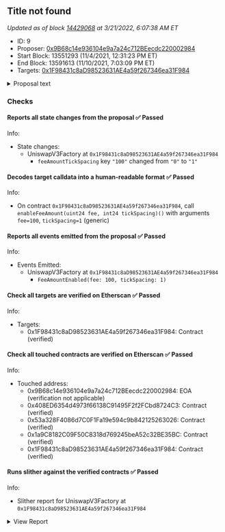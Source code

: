 ## Title not found

_Updated as of block [14429068](https://etherscan.io/block/14429068) at 3/21/2022, 6:07:38 AM ET_

- ID: 9
- Proposer: [0x9B68c14e936104e9a7a24c712BEecdc220002984](https://etherscan.io/address/0x9B68c14e936104e9a7a24c712BEecdc220002984)
- Start Block: 13551293 (11/4/2021, 12:31:23 PM ET)
- End Block: 13591613 (11/10/2021, 7:03:09 PM ET)
- Targets: [0x1F98431c8aD98523631AE4a59f267346ea31F984](https://etherscan.io/address/0x1F98431c8aD98523631AE4a59f267346ea31F984#code)

<details>
  <summary>Proposal text</summary>

> # Add 1 Basis Point Fee Tier  ## TLDR: Uniswap should add a 1bps fee tier with 1 tick spacing. This change is straightforward from a technical perspective and would help Uniswap compete in stablecoin <> stablecoin pairs, where the majority of the market share is taken by Curve and DODO.  ## Background on pool fees Uniswap v3 allows for the creation of new pools via calls to the [factory contract](https://etherscan.io/address/0x1F98431c8aD98523631AE4a59f267346ea31F984). In order to keep liquidity for pairs consolidated, only a few fee options are allowed–currently, 5, 30, and 100 basis points are supported (10, 60, 200 tick spacing).  Governance should add a 1 basis point fee option for the following reasons: * Curve’s stablecoin markets have 3-4 bps fees. * Dodo’s stablecoin markets have a 1 bps fee. * FTX’s fees for retail are 2/7bps fees and for whales 0/4bps.  However, we recognize there are some potential counterarguments to adding this fee tier: * Adding too many fee tiers can fragment liquidity. * Liquidity providers may earn less in fees.  ### We discuss each of these points in greater detail below This will allow for the creation of much more competitive stablecoin<>stablecoin pools.  Offering low slippage on stablecoin<>stablecoin pairs in AMMs is generally easier than other pairs due to their relatively low price volatility.  As such, the determining factor in driving volume is trading fees. Pouring more capital into a 5 bps fee pool won’t necessarily make Uniswap v3’s pricing more attractive, as lower cost pools exist such as [Curve’s 3pool](https://curve.fi/3pool) (3 bps fees) and [DODO’s USDC-USDT](https://app.dodoex.io/liquidity?network=mainnet) pool (1 bps fees). Indeed, [most USDC-USDT volume from 1inch is routed to DODO](https://dune.xyz/queries/135498). Very little of it is routed to Uniswap v3.  [In the DEX market as a whole](https://dune.xyz/queries/150801) (not just 1inch), DODO and Curve still take the majority of the market share (60-70%) in USDC-USDT trading. Uniswap v3’s concentrated liquidity helped increase market share, but lower fees can help it grab more.  The data tells a similar story for DAI-USDC (see [1inch exported volume](https://dune.xyz/queries/152001) and [overall market share](https://dune.xyz/queries/151999)), though in the case of DAI-USDC, DODO is less active. While the case is compelling just from competition in the DEX space, Uniswap also competes with centralized exchanges.  Many centralized exchanges offer lower than 5 basis point taker fees for high volume traders ([Binance](https://www.binance.com/en/fee/schedule) offers < 5 basis point fees above 40K BTC in 30-day volume, [FTX](https://help.ftx.com/hc/en-us/articles/360024479432-Fees) above $25M in 30-day volume, etc.). Lower fees could increase the DEX volume pie by comparing favorably to spot markets on centralized exchanges and drawing volume from large players. ### The change is a very light touch. The change requires just one function call–[`enableFeeAmount(100)`](https://github.com/Uniswap/v3-core/blob/b2c5555d696428c40c4b236069b3528b2317f3c1/contracts/interfaces/IUniswapV3Factory.sol#L77)–on the factory contract. Governance controls this contract, so a simple proposal could make this change.  The enableFeeAmount function takes as parameters  1. Fee: the fee amount denominated in 100ths of a basis point. 2. `tickSpacing`: the granularity one may specify a liquidity range (see the Uniswap v3 Core [whitepaper](https://uniswap.org/whitepaper-v3.pdf) for more details)  To add a 1 basis point fee option, fee would be 100.  `tickSpacing` requires some consideration. On the one hand, too high of a value restricts LPs’ ability to set granular prices, since initializable price ticks would be roughly [`tickSpacing`] basis points apart. On the other hand, too low of a value could entail liquidity being too low in each tick, meaning that larger orders may need to cross multiple ticks to fill, entailing extra gas cost for each additional tick.  We suggest that a value of 1 for `tickSpacing` would be reasonable for 1 basis point fee pools, allowing LPs to set prices with precision in positions that span ~1 basis point between initializable ticks.  For a stablecoin market like USDC-USDT, we expect most of the liquidity to reside in 6 ticks. Orders <$1m will like only require 1 tick and larger orders may require a second or third tick. For each tick used it adds about 15k-20k gas costs.  ### Too many fee tiers can fragment liquidity  The downside of adding too many fee tier possibilities is that liquidity is then fragmented across pools. However, we believe that LPs will naturally settle over time into the fee tier that is most appropriate for the volatility of the pair.  Pairs with particularly low volatility, like stablecoin<>stablecoin pairs, will likely have a liquidity migration to the 1 bps tier, as the required return to capital should be low in equilibrium given the low risk of impermanent loss.  ### LPs may earn less in fees  Assuming overall volume stays stable (although it’s worth mentioning more competitive fees should grow the pie), total fees paid will go down (volume would have to 5X for fees paid to LPs to stay the same).  However, LPs are not the only constituency to take into consideration–takers will be paying lower fees in aggregate. Growing Uniswap’s market share and being the best place to trade across many pairs is important. These pools could become more enticing to large traders looking to swap stablecoins, for instance.  ## Concluding Thoughts  We believe this simple change could boost Uniswap’s competitiveness in low volatility pairs, and the change presents minimal risk for Uniswap.
</details>

### Checks
#### Reports all state changes from the proposal ✅ Passed
  




Info:
- State changes:
    - UniswapV3Factory at `0x1F98431c8aD98523631AE4a59f267346ea31F984`
        - `feeAmountTickSpacing` key `"100"` changed from `"0"` to `"1"`

#### Decodes target calldata into a human-readable format ✅ Passed
  




Info:
- On contract `0x1F98431c8aD98523631AE4a59f267346ea31F984`, call `enableFeeAmount(uint24 fee, int24 tickSpacing)()` with arguments `fee=100`, `tickSpacing=1` (generic)

#### Reports all events emitted from the proposal ✅ Passed
  




Info:
- Events Emitted:
    - UniswapV3Factory at `0x1F98431c8aD98523631AE4a59f267346ea31F984`
        - `FeeAmountEnabled(fee: 100, tickSpacing: 1)`

#### Check all targets are verified on Etherscan ✅ Passed
  




Info:
- Targets:
    - 0x1F98431c8aD98523631AE4a59f267346ea31F984: Contract (verified)

#### Check all touched contracts are verified on Etherscan ✅ Passed
  




Info:
- Touched address:
    - 0x9B68c14e936104e9a7a24c712BEecdc220002984: EOA (verification not applicable)
    - 0x408ED6354d4973f66138C91495F2f2FCbd8724C3: Contract (verified)
    - 0x53a328F4086d7C0F1Fa19e594c9b842125263026: Contract (verified)
    - 0x1a9C8182C09F50C8318d769245beA52c32BE35BC: Contract (verified)
    - 0x1F98431c8aD98523631AE4a59f267346ea31F984: Contract (verified)

#### Runs slither against the verified contracts ✅ Passed
  




Info:
- Slither report for UniswapV3Factory at `0x1F98431c8aD98523631AE4a59f267346ea31F984`

<details>
<summary>View Report</summary>

```
Compilation warnings/errors on ./UniswapV3Factory.sol:
[91mError: Source "./interfaces/IUniswapV3Factory.sol" not found: File not found.[0m
 --> ./UniswapV3Factory.sol:4:1:
  |
4 | import './interfaces/IUniswapV3Factory.sol';
  | ^^^^^^^^^^^^^^^^^^^^^^^^^^^^^^^^^^^^^^^^^^^^

[91mError: Source "./interfaces/IUniswapV3Pool.sol" not found: File not found.[0m
 --> ./UniswapV3Pool.sol:4:1:
  |
4 | import './interfaces/IUniswapV3Pool.sol';
  | ^^^^^^^^^^^^^^^^^^^^^^^^^^^^^^^^^^^^^^^^^

[91mError: Source "./libraries/LowGasSafeMath.sol" not found: File not found.[0m
 --> ./UniswapV3Pool.sol:8:1:
  |
8 | import './libraries/LowGasSafeMath.sol';
  | ^^^^^^^^^^^^^^^^^^^^^^^^^^^^^^^^^^^^^^^^

[91mError: Source "./libraries/SafeCast.sol" not found: File not found.[0m
 --> ./UniswapV3Pool.sol:9:1:
  |
9 | import './libraries/SafeCast.sol';
  | ^^^^^^^^^^^^^^^^^^^^^^^^^^^^^^^^^^

[91mError: Source "./libraries/Tick.sol" not found: File not found.[0m
  --> ./UniswapV3Pool.sol:10:1:
   |
10 | import './libraries/Tick.sol';
   | ^^^^^^^^^^^^^^^^^^^^^^^^^^^^^^

[91mError: Source "./libraries/TickBitmap.sol" not found: File not found.[0m
  --> ./UniswapV3Pool.sol:11:1:
   |
11 | import './libraries/TickBitmap.sol';
   | ^^^^^^^^^^^^^^^^^^^^^^^^^^^^^^^^^^^^

[91mError: Source "./libraries/Position.sol" not found: File not found.[0m
  --> ./UniswapV3Pool.sol:12:1:
   |
12 | import './libraries/Position.sol';
   | ^^^^^^^^^^^^^^^^^^^^^^^^^^^^^^^^^^

[91mError: Source "./libraries/Oracle.sol" not found: File not found.[0m
  --> ./UniswapV3Pool.sol:13:1:
   |
13 | import './libraries/Oracle.sol';
   | ^^^^^^^^^^^^^^^^^^^^^^^^^^^^^^^^

[91mError: Source "./libraries/FullMath.sol" not found: File not found.[0m
  --> ./UniswapV3Pool.sol:15:1:
   |
15 | import './libraries/FullMath.sol';
   | ^^^^^^^^^^^^^^^^^^^^^^^^^^^^^^^^^^

[91mError: Source "./libraries/FixedPoint128.sol" not found: File not found.[0m
  --> ./UniswapV3Pool.sol:16:1:
   |
16 | import './libraries/FixedPoint128.sol';
   | ^^^^^^^^^^^^^^^^^^^^^^^^^^^^^^^^^^^^^^^

[91mError: Source "./libraries/TransferHelper.sol" not found: File not found.[0m
  --> ./UniswapV3Pool.sol:17:1:
   |
17 | import './libraries/TransferHelper.sol';
   | ^^^^^^^^^^^^^^^^^^^^^^^^^^^^^^^^^^^^^^^^

[91mError: Source "./libraries/TickMath.sol" not found: File not found.[0m
  --> ./UniswapV3Pool.sol:18:1:
   |
18 | import './libraries/TickMath.sol';
   | ^^^^^^^^^^^^^^^^^^^^^^^^^^^^^^^^^^

[91mError: Source "./libraries/LiquidityMath.sol" not found: File not found.[0m
  --> ./UniswapV3Pool.sol:19:1:
   |
19 | import './libraries/LiquidityMath.sol';
   | ^^^^^^^^^^^^^^^^^^^^^^^^^^^^^^^^^^^^^^^

[91mError: Source "./libraries/SqrtPriceMath.sol" not found: File not found.[0m
  --> ./UniswapV3Pool.sol:20:1:
   |
20 | import './libraries/SqrtPriceMath.sol';
   | ^^^^^^^^^^^^^^^^^^^^^^^^^^^^^^^^^^^^^^^

[91mError: Source "./libraries/SwapMath.sol" not found: File not found.[0m
  --> ./UniswapV3Pool.sol:21:1:
   |
21 | import './libraries/SwapMath.sol';
   | ^^^^^^^^^^^^^^^^^^^^^^^^^^^^^^^^^^

[91mError: Source "./interfaces/IUniswapV3PoolDeployer.sol" not found: File not found.[0m
  --> ./UniswapV3Pool.sol:23:1:
   |
23 | import './interfaces/IUniswapV3PoolDeployer.sol';
   | ^^^^^^^^^^^^^^^^^^^^^^^^^^^^^^^^^^^^^^^^^^^^^^^^^

[91mError: Source "./interfaces/IUniswapV3Factory.sol" not found: File not found.[0m
  --> ./UniswapV3Pool.sol:24:1:
   |
24 | import './interfaces/IUniswapV3Factory.sol';
   | ^^^^^^^^^^^^^^^^^^^^^^^^^^^^^^^^^^^^^^^^^^^^

[91mError: Source "./interfaces/IERC20Minimal.sol" not found: File not found.[0m
  --> ./UniswapV3Pool.sol:25:1:
   |
25 | import './interfaces/IERC20Minimal.sol';
   | ^^^^^^^^^^^^^^^^^^^^^^^^^^^^^^^^^^^^^^^^

[91mError: Source "./interfaces/callback/IUniswapV3MintCallback.sol" not found: File not found.[0m
  --> ./UniswapV3Pool.sol:26:1:
   |
26 | import './interfaces/callback/IUniswapV3MintCallback.sol';
   | ^^^^^^^^^^^^^^^^^^^^^^^^^^^^^^^^^^^^^^^^^^^^^^^^^^^^^^^^^^

[91mError: Source "./interfaces/callback/IUniswapV3SwapCallback.sol" not found: File not found.[0m
  --> ./UniswapV3Pool.sol:27:1:
   |
27 | import './interfaces/callback/IUniswapV3SwapCallback.sol';
   | ^^^^^^^^^^^^^^^^^^^^^^^^^^^^^^^^^^^^^^^^^^^^^^^^^^^^^^^^^^

[91mError: Source "./interfaces/callback/IUniswapV3FlashCallback.sol" not found: File not found.[0m
  --> ./UniswapV3Pool.sol:28:1:
   |
28 | import './interfaces/callback/IUniswapV3FlashCallback.sol';
   | ^^^^^^^^^^^^^^^^^^^^^^^^^^^^^^^^^^^^^^^^^^^^^^^^^^^^^^^^^^^

[91mError: Source "./interfaces/IUniswapV3PoolDeployer.sol" not found: File not found.[0m
 --> ./UniswapV3PoolDeployer.sol:4:1:
  |
4 | import './interfaces/IUniswapV3PoolDeployer.sol';
  | ^^^^^^^^^^^^^^^^^^^^^^^^^^^^^^^^^^^^^^^^^^^^^^^^^


Traceback (most recent call last):
  File "/opt/hostedtoolcache/Python/3.10.2/x64/lib/python3.10/site-packages/crytic_compile/platform/solc.py", line 529, in _run_solc
    ret: Dict = json.loads(stdout)
  File "/opt/hostedtoolcache/Python/3.10.2/x64/lib/python3.10/json/__init__.py", line 346, in loads
    return _default_decoder.decode(s)
  File "/opt/hostedtoolcache/Python/3.10.2/x64/lib/python3.10/json/decoder.py", line 337, in decode
    obj, end = self.raw_decode(s, idx=_w(s, 0).end())
  File "/opt/hostedtoolcache/Python/3.10.2/x64/lib/python3.10/json/decoder.py", line 355, in raw_decode
    raise JSONDecodeError("Expecting value", s, err.value) from None
json.decoder.JSONDecodeError: Expecting value: line 1 column 1 (char 0)

During handling of the above exception, another exception occurred:

Traceback (most recent call last):
  File "/opt/hostedtoolcache/Python/3.10.2/x64/lib/python3.10/site-packages/slither/__main__.py", line 743, in main_impl
    ) = process_all(filename, args, detector_classes, printer_classes)
  File "/opt/hostedtoolcache/Python/3.10.2/x64/lib/python3.10/site-packages/slither/__main__.py", line 73, in process_all
    compilations = compile_all(target, **vars(args))
  File "/opt/hostedtoolcache/Python/3.10.2/x64/lib/python3.10/site-packages/crytic_compile/crytic_compile.py", line 658, in compile_all
    compilations.append(CryticCompile(filename, **kwargs))
  File "/opt/hostedtoolcache/Python/3.10.2/x64/lib/python3.10/site-packages/crytic_compile/crytic_compile.py", line 117, in __init__
    self._compile(**kwargs)
  File "/opt/hostedtoolcache/Python/3.10.2/x64/lib/python3.10/site-packages/crytic_compile/crytic_compile.py", line 548, in _compile
    self._platform.compile(self, **kwargs)
  File "/opt/hostedtoolcache/Python/3.10.2/x64/lib/python3.10/site-packages/crytic_compile/platform/solc.py", line 153, in compile
    targets_json = _get_targets_json(compilation_unit, self._target, **kwargs)
  File "/opt/hostedtoolcache/Python/3.10.2/x64/lib/python3.10/site-packages/crytic_compile/platform/solc.py", line 275, in _get_targets_json
    return _run_solc(
  File "/opt/hostedtoolcache/Python/3.10.2/x64/lib/python3.10/site-packages/crytic_compile/platform/solc.py", line 533, in _run_solc
    raise InvalidCompilation(f"Invalid solc compilation {stderr}")
crytic_compile.platform.exceptions.InvalidCompilation: Invalid solc compilation Error: Source "./interfaces/IUniswapV3Factory.sol" not found: File not found.
 --> ./UniswapV3Factory.sol:4:1:
  |
4 | import './interfaces/IUniswapV3Factory.sol';
  | ^^^^^^^^^^^^^^^^^^^^^^^^^^^^^^^^^^^^^^^^^^^^

Error: Source "./interfaces/IUniswapV3Pool.sol" not found: File not found.
 --> ./UniswapV3Pool.sol:4:1:
  |
4 | import './interfaces/IUniswapV3Pool.sol';
  | ^^^^^^^^^^^^^^^^^^^^^^^^^^^^^^^^^^^^^^^^^

Error: Source "./libraries/LowGasSafeMath.sol" not found: File not found.
 --> ./UniswapV3Pool.sol:8:1:
  |
8 | import './libraries/LowGasSafeMath.sol';
  | ^^^^^^^^^^^^^^^^^^^^^^^^^^^^^^^^^^^^^^^^

Error: Source "./libraries/SafeCast.sol" not found: File not found.
 --> ./UniswapV3Pool.sol:9:1:
  |
9 | import './libraries/SafeCast.sol';
  | ^^^^^^^^^^^^^^^^^^^^^^^^^^^^^^^^^^

Error: Source "./libraries/Tick.sol" not found: File not found.
  --> ./UniswapV3Pool.sol:10:1:
   |
10 | import './libraries/Tick.sol';
   | ^^^^^^^^^^^^^^^^^^^^^^^^^^^^^^

Error: Source "./libraries/TickBitmap.sol" not found: File not found.
  --> ./UniswapV3Pool.sol:11:1:
   |
11 | import './libraries/TickBitmap.sol';
   | ^^^^^^^^^^^^^^^^^^^^^^^^^^^^^^^^^^^^

Error: Source "./libraries/Position.sol" not found: File not found.
  --> ./UniswapV3Pool.sol:12:1:
   |
12 | import './libraries/Position.sol';
   | ^^^^^^^^^^^^^^^^^^^^^^^^^^^^^^^^^^

Error: Source "./libraries/Oracle.sol" not found: File not found.
  --> ./UniswapV3Pool.sol:13:1:
   |
13 | import './libraries/Oracle.sol';
   | ^^^^^^^^^^^^^^^^^^^^^^^^^^^^^^^^

Error: Source "./libraries/FullMath.sol" not found: File not found.
  --> ./UniswapV3Pool.sol:15:1:
   |
15 | import './libraries/FullMath.sol';
   | ^^^^^^^^^^^^^^^^^^^^^^^^^^^^^^^^^^

Error: Source "./libraries/FixedPoint128.sol" not found: File not found.
  --> ./UniswapV3Pool.sol:16:1:
   |
16 | import './libraries/FixedPoint128.sol';
   | ^^^^^^^^^^^^^^^^^^^^^^^^^^^^^^^^^^^^^^^

Error: Source "./libraries/TransferHelper.sol" not found: File not found.
  --> ./UniswapV3Pool.sol:17:1:
   |
17 | import './libraries/TransferHelper.sol';
   | ^^^^^^^^^^^^^^^^^^^^^^^^^^^^^^^^^^^^^^^^

Error: Source "./libraries/TickMath.sol" not found: File not found.
  --> ./UniswapV3Pool.sol:18:1:
   |
18 | import './libraries/TickMath.sol';
   | ^^^^^^^^^^^^^^^^^^^^^^^^^^^^^^^^^^

Error: Source "./libraries/LiquidityMath.sol" not found: File not found.
  --> ./UniswapV3Pool.sol:19:1:
   |
19 | import './libraries/LiquidityMath.sol';
   | ^^^^^^^^^^^^^^^^^^^^^^^^^^^^^^^^^^^^^^^

Error: Source "./libraries/SqrtPriceMath.sol" not found: File not found.
  --> ./UniswapV3Pool.sol:20:1:
   |
20 | import './libraries/SqrtPriceMath.sol';
   | ^^^^^^^^^^^^^^^^^^^^^^^^^^^^^^^^^^^^^^^

Error: Source "./libraries/SwapMath.sol" not found: File not found.
  --> ./UniswapV3Pool.sol:21:1:
   |
21 | import './libraries/SwapMath.sol';
   | ^^^^^^^^^^^^^^^^^^^^^^^^^^^^^^^^^^

Error: Source "./interfaces/IUniswapV3PoolDeployer.sol" not found: File not found.
  --> ./UniswapV3Pool.sol:23:1:
   |
23 | import './interfaces/IUniswapV3PoolDeployer.sol';
   | ^^^^^^^^^^^^^^^^^^^^^^^^^^^^^^^^^^^^^^^^^^^^^^^^^

Error: Source "./interfaces/IUniswapV3Factory.sol" not found: File not found.
  --> ./UniswapV3Pool.sol:24:1:
   |
24 | import './interfaces/IUniswapV3Factory.sol';
   | ^^^^^^^^^^^^^^^^^^^^^^^^^^^^^^^^^^^^^^^^^^^^

Error: Source "./interfaces/IERC20Minimal.sol" not found: File not found.
  --> ./UniswapV3Pool.sol:25:1:
   |
25 | import './interfaces/IERC20Minimal.sol';
   | ^^^^^^^^^^^^^^^^^^^^^^^^^^^^^^^^^^^^^^^^

Error: Source "./interfaces/callback/IUniswapV3MintCallback.sol" not found: File not found.
  --> ./UniswapV3Pool.sol:26:1:
   |
26 | import './interfaces/callback/IUniswapV3MintCallback.sol';
   | ^^^^^^^^^^^^^^^^^^^^^^^^^^^^^^^^^^^^^^^^^^^^^^^^^^^^^^^^^^

Error: Source "./interfaces/callback/IUniswapV3SwapCallback.sol" not found: File not found.
  --> ./UniswapV3Pool.sol:27:1:
   |
27 | import './interfaces/callback/IUniswapV3SwapCallback.sol';
   | ^^^^^^^^^^^^^^^^^^^^^^^^^^^^^^^^^^^^^^^^^^^^^^^^^^^^^^^^^^

Error: Source "./interfaces/callback/IUniswapV3FlashCallback.sol" not found: File not found.
  --> ./UniswapV3Pool.sol:28:1:
   |
28 | import './interfaces/callback/IUniswapV3FlashCallback.sol';
   | ^^^^^^^^^^^^^^^^^^^^^^^^^^^^^^^^^^^^^^^^^^^^^^^^^^^^^^^^^^^

Error: Source "./interfaces/IUniswapV3PoolDeployer.sol" not found: File not found.
 --> ./UniswapV3PoolDeployer.sol:4:1:
  |
4 | import './interfaces/IUniswapV3PoolDeployer.sol';
  | ^^^^^^^^^^^^^^^^^^^^^^^^^^^^^^^^^^^^^^^^^^^^^^^^^


None
Error in .
Traceback (most recent call last):
  File "/opt/hostedtoolcache/Python/3.10.2/x64/lib/python3.10/site-packages/crytic_compile/platform/solc.py", line 529, in _run_solc
    ret: Dict = json.loads(stdout)
  File "/opt/hostedtoolcache/Python/3.10.2/x64/lib/python3.10/json/__init__.py", line 346, in loads
    return _default_decoder.decode(s)
  File "/opt/hostedtoolcache/Python/3.10.2/x64/lib/python3.10/json/decoder.py", line 337, in decode
    obj, end = self.raw_decode(s, idx=_w(s, 0).end())
  File "/opt/hostedtoolcache/Python/3.10.2/x64/lib/python3.10/json/decoder.py", line 355, in raw_decode
    raise JSONDecodeError("Expecting value", s, err.value) from None
json.decoder.JSONDecodeError: Expecting value: line 1 column 1 (char 0)

During handling of the above exception, another exception occurred:

Traceback (most recent call last):
  File "/opt/hostedtoolcache/Python/3.10.2/x64/lib/python3.10/site-packages/slither/__main__.py", line 743, in main_impl
    ) = process_all(filename, args, detector_classes, printer_classes)
  File "/opt/hostedtoolcache/Python/3.10.2/x64/lib/python3.10/site-packages/slither/__main__.py", line 73, in process_all
    compilations = compile_all(target, **vars(args))
  File "/opt/hostedtoolcache/Python/3.10.2/x64/lib/python3.10/site-packages/crytic_compile/crytic_compile.py", line 658, in compile_all
    compilations.append(CryticCompile(filename, **kwargs))
  File "/opt/hostedtoolcache/Python/3.10.2/x64/lib/python3.10/site-packages/crytic_compile/crytic_compile.py", line 117, in __init__
    self._compile(**kwargs)
  File "/opt/hostedtoolcache/Python/3.10.2/x64/lib/python3.10/site-packages/crytic_compile/crytic_compile.py", line 548, in _compile
    self._platform.compile(self, **kwargs)
  File "/opt/hostedtoolcache/Python/3.10.2/x64/lib/python3.10/site-packages/crytic_compile/platform/solc.py", line 153, in compile
    targets_json = _get_targets_json(compilation_unit, self._target, **kwargs)
  File "/opt/hostedtoolcache/Python/3.10.2/x64/lib/python3.10/site-packages/crytic_compile/platform/solc.py", line 275, in _get_targets_json
    return _run_solc(
  File "/opt/hostedtoolcache/Python/3.10.2/x64/lib/python3.10/site-packages/crytic_compile/platform/solc.py", line 533, in _run_solc
    raise InvalidCompilation(f"Invalid solc compilation {stderr}")
crytic_compile.platform.exceptions.InvalidCompilation: Invalid solc compilation Error: Source "./interfaces/IUniswapV3Factory.sol" not found: File not found.
 --> ./UniswapV3Factory.sol:4:1:
  |
4 | import './interfaces/IUniswapV3Factory.sol';
  | ^^^^^^^^^^^^^^^^^^^^^^^^^^^^^^^^^^^^^^^^^^^^

Error: Source "./interfaces/IUniswapV3Pool.sol" not found: File not found.
 --> ./UniswapV3Pool.sol:4:1:
  |
4 | import './interfaces/IUniswapV3Pool.sol';
  | ^^^^^^^^^^^^^^^^^^^^^^^^^^^^^^^^^^^^^^^^^

Error: Source "./libraries/LowGasSafeMath.sol" not found: File not found.
 --> ./UniswapV3Pool.sol:8:1:
  |
8 | import './libraries/LowGasSafeMath.sol';
  | ^^^^^^^^^^^^^^^^^^^^^^^^^^^^^^^^^^^^^^^^

Error: Source "./libraries/SafeCast.sol" not found: File not found.
 --> ./UniswapV3Pool.sol:9:1:
  |
9 | import './libraries/SafeCast.sol';
  | ^^^^^^^^^^^^^^^^^^^^^^^^^^^^^^^^^^

Error: Source "./libraries/Tick.sol" not found: File not found.
  --> ./UniswapV3Pool.sol:10:1:
   |
10 | import './libraries/Tick.sol';
   | ^^^^^^^^^^^^^^^^^^^^^^^^^^^^^^

Error: Source "./libraries/TickBitmap.sol" not found: File not found.
  --> ./UniswapV3Pool.sol:11:1:
   |
11 | import './libraries/TickBitmap.sol';
   | ^^^^^^^^^^^^^^^^^^^^^^^^^^^^^^^^^^^^

Error: Source "./libraries/Position.sol" not found: File not found.
  --> ./UniswapV3Pool.sol:12:1:
   |
12 | import './libraries/Position.sol';
   | ^^^^^^^^^^^^^^^^^^^^^^^^^^^^^^^^^^

Error: Source "./libraries/Oracle.sol" not found: File not found.
  --> ./UniswapV3Pool.sol:13:1:
   |
13 | import './libraries/Oracle.sol';
   | ^^^^^^^^^^^^^^^^^^^^^^^^^^^^^^^^

Error: Source "./libraries/FullMath.sol" not found: File not found.
  --> ./UniswapV3Pool.sol:15:1:
   |
15 | import './libraries/FullMath.sol';
   | ^^^^^^^^^^^^^^^^^^^^^^^^^^^^^^^^^^

Error: Source "./libraries/FixedPoint128.sol" not found: File not found.
  --> ./UniswapV3Pool.sol:16:1:
   |
16 | import './libraries/FixedPoint128.sol';
   | ^^^^^^^^^^^^^^^^^^^^^^^^^^^^^^^^^^^^^^^

Error: Source "./libraries/TransferHelper.sol" not found: File not found.
  --> ./UniswapV3Pool.sol:17:1:
   |
17 | import './libraries/TransferHelper.sol';
   | ^^^^^^^^^^^^^^^^^^^^^^^^^^^^^^^^^^^^^^^^

Error: Source "./libraries/TickMath.sol" not found: File not found.
  --> ./UniswapV3Pool.sol:18:1:
   |
18 | import './libraries/TickMath.sol';
   | ^^^^^^^^^^^^^^^^^^^^^^^^^^^^^^^^^^

Error: Source "./libraries/LiquidityMath.sol" not found: File not found.
  --> ./UniswapV3Pool.sol:19:1:
   |
19 | import './libraries/LiquidityMath.sol';
   | ^^^^^^^^^^^^^^^^^^^^^^^^^^^^^^^^^^^^^^^

Error: Source "./libraries/SqrtPriceMath.sol" not found: File not found.
  --> ./UniswapV3Pool.sol:20:1:
   |
20 | import './libraries/SqrtPriceMath.sol';
   | ^^^^^^^^^^^^^^^^^^^^^^^^^^^^^^^^^^^^^^^

Error: Source "./libraries/SwapMath.sol" not found: File not found.
  --> ./UniswapV3Pool.sol:21:1:
   |
21 | import './libraries/SwapMath.sol';
   | ^^^^^^^^^^^^^^^^^^^^^^^^^^^^^^^^^^

Error: Source "./interfaces/IUniswapV3PoolDeployer.sol" not found: File not found.
  --> ./UniswapV3Pool.sol:23:1:
   |
23 | import './interfaces/IUniswapV3PoolDeployer.sol';
   | ^^^^^^^^^^^^^^^^^^^^^^^^^^^^^^^^^^^^^^^^^^^^^^^^^

Error: Source "./interfaces/IUniswapV3Factory.sol" not found: File not found.
  --> ./UniswapV3Pool.sol:24:1:
   |
24 | import './interfaces/IUniswapV3Factory.sol';
   | ^^^^^^^^^^^^^^^^^^^^^^^^^^^^^^^^^^^^^^^^^^^^

Error: Source "./interfaces/IERC20Minimal.sol" not found: File not found.
  --> ./UniswapV3Pool.sol:25:1:
   |
25 | import './interfaces/IERC20Minimal.sol';
   | ^^^^^^^^^^^^^^^^^^^^^^^^^^^^^^^^^^^^^^^^

Error: Source "./interfaces/callback/IUniswapV3MintCallback.sol" not found: File not found.
  --> ./UniswapV3Pool.sol:26:1:
   |
26 | import './interfaces/callback/IUniswapV3MintCallback.sol';
   | ^^^^^^^^^^^^^^^^^^^^^^^^^^^^^^^^^^^^^^^^^^^^^^^^^^^^^^^^^^

Error: Source "./interfaces/callback/IUniswapV3SwapCallback.sol" not found: File not found.
  --> ./UniswapV3Pool.sol:27:1:
   |
27 | import './interfaces/callback/IUniswapV3SwapCallback.sol';
   | ^^^^^^^^^^^^^^^^^^^^^^^^^^^^^^^^^^^^^^^^^^^^^^^^^^^^^^^^^^

Error: Source "./interfaces/callback/IUniswapV3FlashCallback.sol" not found: File not found.
  --> ./UniswapV3Pool.sol:28:1:
   |
28 | import './interfaces/callback/IUniswapV3FlashCallback.sol';
   | ^^^^^^^^^^^^^^^^^^^^^^^^^^^^^^^^^^^^^^^^^^^^^^^^^^^^^^^^^^^

Error: Source "./interfaces/IUniswapV3PoolDeployer.sol" not found: File not found.
 --> ./UniswapV3PoolDeployer.sol:4:1:
  |
4 | import './interfaces/IUniswapV3PoolDeployer.sol';
  | ^^^^^^^^^^^^^^^^^^^^^^^^^^^^^^^^^^^^^^^^^^^^^^^^^



```

</details>


